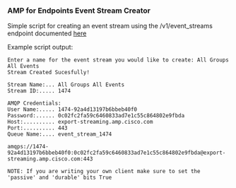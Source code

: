 ### AMP for Endpoints Event Stream Creator

Simple script for creating an event stream using the /v1/event_streams endpoint documented [here](https://api-docs.amp.cisco.com/api_actions/details?api_action=POST+%2Fv1%2Fevent_streams&api_host=api.amp.cisco.com&api_resource=EventStream&api_version=v1)

Example script output:  
```
Enter a name for the event stream you would like to create: All Groups All Events
Stream Created Sucesfully!

Stream Name:... All Groups All Events
Stream ID:..... 1474

AMQP Credentials:
User Name:..... 1474-92a4d13197b6bbeb40f0
Password:...... 0c02fc2fa59c6460833ad7e1c55c864802e9fbda
Host:.......... export-streaming.amp.cisco.com
Port:.......... 443
Queue Name:.... event_stream_1474

amqps://1474-92a4d13197b6bbeb40f0:0c02fc2fa59c6460833ad7e1c55c864802e9fbda@export-streaming.amp.cisco.com:443

NOTE: If you are writing your own client make sure to set the 'passive' and 'durable' bits True
```

